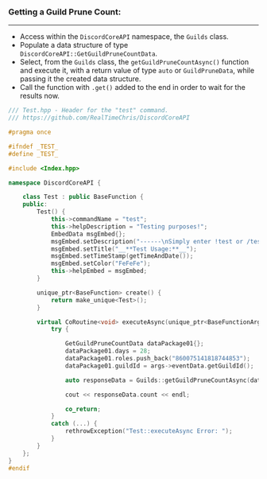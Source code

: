 ### **Getting a Guild Prune Count:**
---
- Access within the `DiscordCoreAPI` namespace, the `Guilds` class.
- Populate a data structure of type `DiscordCoreAPI::GetGuildPruneCountData`.
- Select, from the `Guilds` class, the `getGuildPruneCountAsync()` function and execute it, with a return value of type `auto` or `GuildPruneData`, while passing it the created data structure.
- Call the function with `.get()` added to the end in order to wait for the results now.

```cpp
/// Test.hpp - Header for the "test" command.
/// https://github.com/RealTimeChris/DiscordCoreAPI

#pragma once

#ifndef _TEST_
#define _TEST_

#include <Index.hpp>

namespace DiscordCoreAPI {

	class Test : public BaseFunction {
	public:
		Test() {
			this->commandName = "test";
			this->helpDescription = "Testing purposes!";
			EmbedData msgEmbed{};
			msgEmbed.setDescription("------\nSimply enter !test or /test!\n------");
			msgEmbed.setTitle("__**Test Usage:**__");
			msgEmbed.setTimeStamp(getTimeAndDate());
			msgEmbed.setColor("FeFeFe");
			this->helpEmbed = msgEmbed;
		}

		unique_ptr<BaseFunction> create() {
			return make_unique<Test>();
		}

		virtual CoRoutine<void> executeAsync(unique_ptr<BaseFunctionArguments> args) {
			try {

				GetGuildPruneCountData dataPackage01{};
				dataPackage01.days = 28;
				dataPackage01.roles.push_back("860075141818744853");
				dataPackage01.guildId = args->eventData.getGuildId();

				auto responseData = Guilds::getGuildPruneCountAsync(dataPackage01).get();

				cout << responseData.count << endl;

				co_return;
			}
			catch (...) {
				rethrowException("Test::executeAsync Error: ");
			}
		}
	};
}
#endif

```
